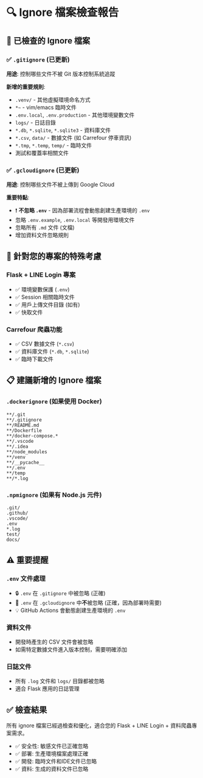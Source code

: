 # 🔍 Ignore 檔案檢查報告

## 📁 已檢查的 Ignore 檔案

### ✅ `.gitignore` (已更新)
**用途**: 控制哪些文件不被 Git 版本控制系統追蹤

**新增的重要規則**:
- `.venv/` - 其他虛擬環境命名方式
- `*~` - vim/emacs 臨時文件
- `.env.local`, `.env.production` - 其他環境變數文件
- `logs/` - 日誌目錄
- `*.db`, `*.sqlite`, `*.sqlite3` - 資料庫文件
- `*.csv`, `data/` - 數據文件 (如 Carrefour 停車資訊)
- `*.tmp`, `*.temp`, `temp/` - 臨時文件
- 測試和覆蓋率相關文件

### ✅ `.gcloudignore` (已更新)  
**用途**: 控制哪些文件不被上傳到 Google Cloud

**重要特點**:
- ❗ **不忽略 `.env`** - 因為部署流程會動態創建生產環境的 `.env`
- 忽略 `.env.example`, `.env.local` 等開發用環境文件
- 忽略所有 `.md` 文件 (文檔)
- 增加資料文件忽略規則

## 🎯 針對您的專案的特殊考慮

### Flask + LINE Login 專案
- ✅ 環境變數保護 (`.env`)
- ✅ Session 相關臨時文件
- ✅ 用戶上傳文件目錄 (如有)
- ✅ 快取文件

### Carrefour 爬蟲功能
- ✅ CSV 數據文件 (`*.csv`)
- ✅ 資料庫文件 (`*.db`, `*.sqlite`)
- ✅ 臨時下載文件

## 📋 建議新增的 Ignore 檔案

### `.dockerignore` (如果使用 Docker)
```
**/.git
**/.gitignore
**/README.md
**/Dockerfile
**/docker-compose.*
**/.vscode
**/.idea
**/node_modules
**/venv
**/__pycache__
**/.env
**/temp
**/*.log
```

### `.npmignore` (如果有 Node.js 元件)
```
.git/
.github/
.vscode/
.env
*.log
test/
docs/
```

## ⚠️ 重要提醒

### `.env` 文件處理
- 🔒 `.env` 在 `.gitignore` 中被忽略 (正確)
- 🚀 `.env` 在 `.gcloudignore` 中**不**被忽略 (正確，因為部署時需要)
- 💡 GitHub Actions 會動態創建生產環境的 `.env`

### 資料文件
- 開發時產生的 CSV 文件會被忽略
- 如需特定數據文件進入版本控制，需要明確添加

### 日誌文件
- 所有 `.log` 文件和 `logs/` 目錄都被忽略
- 適合 Flask 應用的日誌管理

## ✅ 檢查結果

所有 ignore 檔案已經過檢查和優化，適合您的 Flask + LINE Login + 資料爬蟲專案需求。

- ✅ 安全性: 敏感文件已正確忽略
- ✅ 部署: 生產環境檔案處理正確
- ✅ 開發: 臨時文件和IDE文件已忽略
- ✅ 資料: 生成的資料文件已忽略
